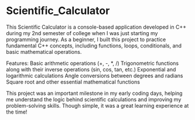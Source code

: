 # Scientific_Calculator
This Scientific Calculator is a console-based application developed in C++ during my 2nd semester of college when I was just starting my programming journey. As a beginner, I built this project to practice fundamental C++ concepts, including functions, loops, conditionals, and basic mathematical operations.

Features:
Basic arithmetic operations (+, -, *, /)
Trigonometric functions along with their inverse operations (sin, cos, tan, etc.)
Exponential and logarithmic calculations 
Angle conversions between degrees and radians
Square root and other essential mathematical functions

This project was an important milestone in my early coding days, helping me understand the logic behind scientific calculations and improving my problem-solving skills. Though simple, it was a great learning experience at the time!
